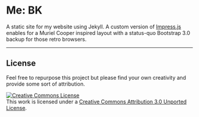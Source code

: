 # Me: BK

A static site for my website using Jekyll. A custom version of [Impress.js](https://github.com/phinity/impress.js) enables for a Muriel Cooper inspired layout with a status-quo Bootstrap 3.0 backup for those retro browsers. 

---

## License

Feel free to repurpose this project but please find your own creativity and provide some sort of attribution. 

<a rel="license" href="http://creativecommons.org/licenses/by/3.0/"><img alt="Creative Commons License" style="border-width:0" src="https://i.creativecommons.org/l/by/3.0/80x15.png" /></a><br />This work is licensed under a <a rel="license" href="http://creativecommons.org/licenses/by/3.0/">Creative Commons Attribution 3.0 Unported License</a>.

